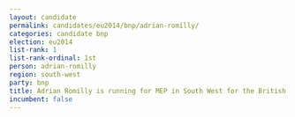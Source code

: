 ```yaml
---
layout: candidate
permalink: candidates/eu2014/bnp/adrian-romilly/
categories: candidate bnp
election: eu2014
list-rank: 1
list-rank-ordinal: 1st
person: adrian-romilly
region: south-west
party: bnp
title: Adrian Romilly is running for MEP in South West for the British National Party
incumbent: false
---
```

